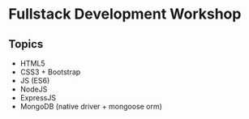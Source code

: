 # Fullstack Development Workshop

## Topics

* HTML5
* CSS3 + Bootstrap
* JS (ES6)
* NodeJS
* ExpressJS
* MongoDB (native driver + mongoose orm)
